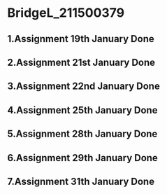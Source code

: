 ﻿# BridgeL_211500379
 
## 1.Assignment 19th January Done

## 2.Assignment 21st January Done

## 3.Assignment 22nd January Done

## 4.Assignment 25th January Done

## 5.Assignment 28th January Done

## 6.Assignment 29th January Done

## 7.Assignment 31th January Done
